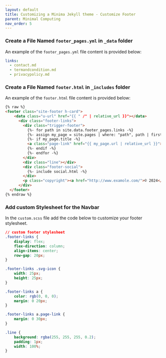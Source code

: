 ```yaml
---
layout: default
title: Customizing a Minima Jekyll theme - Customize Footer
parent: Minimal Computing
nav_order: 5
---
```


### Create a File Named `footer_pages.yml` in `_data` folder

An example of the `footer_pages.yml` file content is provided below:

```yaml
links:
  - contact.md
  - termandcondition.md
  - privacypolicy.md
```

### Create a File Named `footer.html` in `_includes` folder

An example of the `footer.html` file content is provided below:

```html
{% raw %}
<footer class="site-footer h-card">
    <data class="u-url" href="{{ " /" | relative_url }}"></data>
      <div class="footer-links">
        <div class="trigger-footer">
          {%- for path in site.data.footer_pages.links -%}
          {%- assign my_page = site.pages | where: "path", path | first -%}
          {%- if my_page.title -%}
          <a class="page-link" href="{{ my_page.url | relative_url }}">{{ my_page.title | escape }}</a>
          {%- endif -%}
          {%- endfor -%}
        </div>
        <div class="line"></div>
        <div class="footer-social">
          {%- include social.html -%}
        </div>
        <p class="copyright"><a href="http://www.examole.com/">© 2024</a></p>
      </div>
  </footer>
{% endraw %}
```
### Add custom Stylesheet for the Navbar

In the `custom.scss` file add the code below to customize your footer stylesheet.

  ```css
  // custom footer stylesheet
  .footer-links {
      display: flex;
      flex-direction: column;
      align-items: center;
      row-gap: 20px;
  }

  .footer-links .svg-icon {
      width: 25px;
      height: 25px;
  }

  .footer-links a {
      color: rgb(0, 0, 0);
      margin: 0 20px;
  }

  .footer-links a.page-link {
      margin: 0 30px;
  }

  .line {
      background: rgba(255, 255, 255, 0.2);
      padding: 1px;
      width: 100%;
  }
  ```

